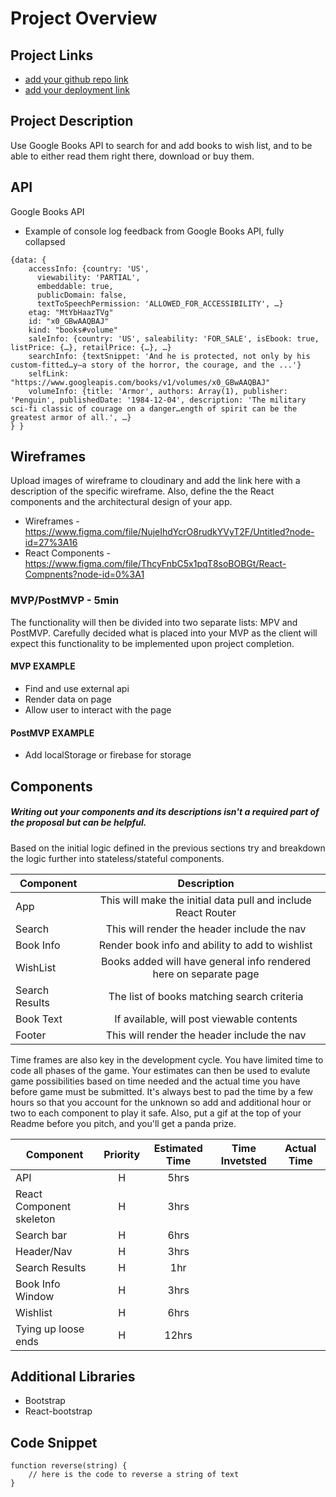 # Project Overview

## Project Links

- [add your github repo link]()
- [add your deployment link]()

## Project Description

Use Google Books API to search for and add books to wish list, and to be able to either read them right there, download or buy them.

## API

Google Books API

- Example of console log feedback from Google Books API, fully collapsed
```
{data: {
	accessInfo: {country: 'US',
	  viewability: 'PARTIAL',
	  embeddable: true, 
	  publicDomain: false, 
	  textToSpeechPermission: 'ALLOWED_FOR_ACCESSIBILITY', …}
	etag: "MtYbHaazTVg"
	id: "x0_GBwAAQBAJ"
	kind: "books#volume"
	saleInfo: {country: 'US', saleability: 'FOR_SALE', isEbook: true, listPrice: {…}, retailPrice: {…}, …}
	searchInfo: {textSnippet: 'And he is protected, not only by his custom-fitted…y—a story of the horror, the courage, and the ...'}
	selfLink: "https://www.googleapis.com/books/v1/volumes/x0_GBwAAQBAJ"
	volumeInfo: {title: 'Armor', authors: Array(1), publisher: 'Penguin', publishedDate: '1984-12-04', description: 'The military sci-fi classic of courage on a danger…ength of spirit can be the greatest armor of all.', …}
} }
```

## Wireframes

Upload images of wireframe to cloudinary and add the link here with a description of the specific wireframe. Also, define the the React components and the architectural design of your app.

- Wireframes - https://www.figma.com/file/NujeIhdYcrO8rudkYVyT2F/Untitled?node-id=27%3A16
- React Components - https://www.figma.com/file/ThcyFnbC5x1pqT8soBOBGt/React-Compnents?node-id=0%3A1

### MVP/PostMVP - 5min

The functionality will then be divided into two separate lists: MPV and PostMVP. Carefully decided what is placed into your MVP as the client will expect this functionality to be implemented upon project completion.

#### MVP EXAMPLE

- Find and use external api
- Render data on page
- Allow user to interact with the page

#### PostMVP EXAMPLE

- Add localStorage or firebase for storage

## Components

##### Writing out your components and its descriptions isn't a required part of the proposal but can be helpful.

Based on the initial logic defined in the previous sections try and breakdown the logic further into stateless/stateful components.

| Component      |                            Description                            |
| -------------- | :---------------------------------------------------------------: |
| App            |   This will make the initial data pull and include React Router   |
| Search         |            This will render the header include the nav            |
| Book Info      |          Render book info and ability to add to wishlist          |
| WishList       | Books added will have general info rendered here on separate page |
| Search Results |            The list of books matching search criteria             |
| Book Text      |             If available, will post viewable contents             |
| Footer         |            This will render the header include the nav            |

Time frames are also key in the development cycle. You have limited time to code all phases of the game. Your estimates can then be used to evalute game possibilities based on time needed and the actual time you have before game must be submitted. It's always best to pad the time by a few hours so that you account for the unknown so add and additional hour or two to each component to play it safe. Also, put a gif at the top of your Readme before you pitch, and you'll get a panda prize.

| Component                | Priority | Estimated Time | Time Invetsted | Actual Time |
| ------------------------ | :------: | :------------: | :------------: | :---------: |
| API                      |    H     |      5hrs      |                |             |
| React Component skeleton |    H     |      3hrs      |                |             |
| Search bar               |    H     |      6hrs      |                |             |
| Header/Nav               |    H     |      3hrs      |                |             |
| Search Results           |    H     |      1hr       |                |             |
| Book Info Window         |    H     |      3hrs      |                |             |
| Wishlist                 |    H     |      6hrs      |                |             |
| Tying up loose ends      |    H     |      12hrs      |                |             |

## Additional Libraries

- Bootstrap
- React-bootstrap

## Code Snippet

```
function reverse(string) {
	// here is the code to reverse a string of text
}
```
